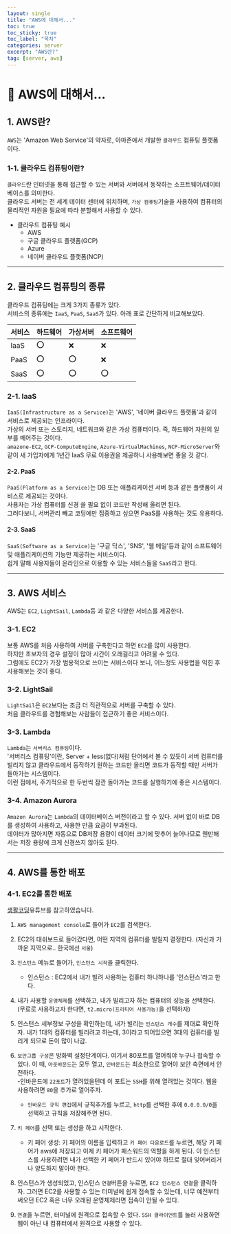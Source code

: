```yaml
---
layout: single
title: "AWS에 대해서..."
toc: true
toc_sticky: true
toc_label: "목차"
categories: server
excerpt: "AWS란?"
tag: [server, aws]
---
```


# 📘 AWS에 대해서...
##  1. AWS란?
`AWS`는 'Amazon Web Service'의 약자로, 아마존에서 개발한 `클라우드` 컴퓨팅 플랫폼이다.  

### 1-1. 클라우드 컴퓨팅이란?
`클라우드`란 인터넷을 통해 접근할 수 있는 서버와 서버에서 동작하는 소프트웨어/데이터베이스를 의미한다.  
클라우드 서버는 전 세계 데이터 센터에 위치하며, `가상 컴퓨팅`기술을 사용하여 컴퓨터의 물리적인 자원을 필요에 따라 분할해서 사용할 수 있다.  

- 클라우드 컴퓨팅 예시
    - AWS
    - 구글 클라우드 플랫폼(GCP)
    - Azure
    - 네이버 클라우드 플랫폼(NCP)

---
## 2. 클라우드 컴퓨팅의 종류
클라우드 컴퓨팅에는 크게 3가지 종류가 있다.  
서비스의 종류에는 `IaaS`, `PaaS`, `SaaS`가 있다. 
아래 표로 간단하게 비교해보았다.  

|서비스|하드웨어|가상서버|소프트웨어|
|---|---|---|---|
|IaaS|⭕️|❌|❌|
|PaaS|⭕️|⭕️|❌|
|SaaS|⭕️|⭕️|⭕️|

### 2-1. IaaS
`IaaS(Infrastructure as a Service)`는 'AWS', '네이버 클라우드 플랫폼'과 같이 서비스로 제공되는 인프라이다.  
가상의 서버 또는 스토리지, 네트워크와 같은 가상 컴퓨터이다.  즉, 하드웨어 자원의 일부를 떼어주는 것이다.  
`amazone-EC2`, `GCP-ComputeEngine`, `Azure-VirtualMachines`, `NCP-MicroServer`와 같이 새 가입자에게 1년간 IaaS 무료 이용권을 제공하니 사용해보면 좋을 것 같다.  

#### 2-2. PaaS
`PaaS(Platform as a Service)`는 DB 또는 애플리케이션 서버 등과 같은 플랫폼이 서비스로 제공되는 것이다.   
사용자는 가상 컴퓨터를 신경 쓸 필요 없이 코드만 작성해 올리면 된다.  
그러다보니, 서버관리 빼고 코딩에만 집중하고 싶으면 PaaS를 사용하는 것도 유용하다.

#### 2-3. SaaS
`SaaS(Software as a Service)`는 '구글 닥스', 'SNS', '웹 메일'등과 같이 소프트웨어 및 애플리케이션의 기능만 제공하는 서비스이다.  
쉽게 말해 사용자들이 온라인으로 이용할 수 있는 서비스들을 `SaaS`라고 한다.  

---
## 3. AWS 서비스
AWS는 `EC2`, `LightSail`, `Lambda`등 과 같은 다양한 서비스를 제공한다.  

### 3-1. EC2 
보통 AWS를 처음 사용하여 서버를 구축한다고 하면 `EC2`를 많이 사용한다.  
하지만 초보자의 경우 설정이 많아 시간이 오래걸리고 어려울 수 있다.  
그럼에도 EC2가 가장 범용적으로 쓰이는 서비스이다 보니, 어느정도 사용법을 익힌 후 사용해보는 것이 좋다.  

### 3-2. LightSail
`LightSail`은 `EC2`보다는 조금 더 직관적으로 서버를 구축할 수 있다.  
처음 클라우드를 경험해보는 사람들이 접근하기 좋은 서비스이다.  

### 3-3. Lambda
`Lambda`는 `서버리스 컴퓨팅`이다.  
'서버리스 컴퓨팅'이란, Server + less(없다)처럼 단어에서 볼 수 있듯이 서버 컴퓨터를 빌리지 않고 클라우드에서 동작하기 원하는 코드만 올리면 코드가 동작할 때만 서버가 돌아가는 시스템이다.  
이런 점에서, 주기적으로 한 두번씩 잠깐 돌아가는 코드를 실행하기에 좋은 시스템이다.  

### 3-4. Amazon Aurora
`Amazon Aurora`는 `Lambda`의 데이터베이스 버전이라고 할 수 있다. 
서버 없이 바로 DB를 생성하여 사용하고, 사용한 만큼 요금이 부과된다.  
데이터가 많아지면 자동으로 DB저장 용량이 데이터 크기에 맞추어 늘어나므로 웬만해서는 저장 용량에 크게 신경쓰지 않아도 된다.  

---
## 4. AWS를 통한 배포
### 4-1. EC2를 통한 배포
[생활코딩](https://www.youtube.com/watch?v=Pv2yDJ2NKQA)유튜브를 참고하였습니다.  

1. `AWS management console`로 들어가 `EC2`를 검색한다.  
2. EC2의 대쉬보드로 들어갔다면, 어떤 지역의 컴퓨터를 빌릴지 결정한다. (자신과 가까운 지역으로.. 한국에선 `서울`)  
3. `인스턴스` 메뉴로 들어가, `인스턴스 시작`을 클릭한다.  
    - 인스턴스 : EC2에서 내가 빌려 사용하는 컴퓨터 하나하나를 '인스턴스'라고 한다.  

4. 내가 사용할 `운영체제`를 선택하고, 내가 빌리고자 하는 컴퓨터의 성능을 선택한다. (무료로 사용하고자 한다면, `t2.micro(프리티어 사용가능)`을 선택하자)  

5. 인스턴스 세부정보 구성을 확인하는데, 내가 빌리는 `인스턴스 개수`를 제대로 확인하자. 내가 1대의 컴퓨터를 빌리려고 하는데, 3이라고 되어있으면 3대의 컴퓨터를 빌리게 되므로 돈이 많이 나감.  

6. `보안그룹 구성`은 방화벽 설정단계이다. 여기서 80포트를 열어줘야 누구나 접속할 수 있다. 이 때, `아웃바운드`는 모두 열고, `인바운드`는 최소한으로 열어야 보안 측면에서 안전하다.    
    -인바운드에 `22포트`가 열려있을텐데 이 포트는 `SSH`를 위해 열려있는 것이다. 웹을 사용하려면 `80`을 추가로 열어주자.  
    - `인바운드 규칙 편집`에서 규칙추가를 누르고, `http`를 선택한 후에 `0.0.0.0/0`을 선택하고 규칙을 저장해주면 된다.  

7. `키 페어`를 선택 또는 생성을 하고 시작한다.  
    - 키 페어 생성: 키 페어의 이름을 입력하고 `키 페어 다운로드`를 누르면, 해당 키 페어가 aws에 저장되고 이제 키 페어가 패스워드의 역할을 하게 된다. 이 인스턴스를 사용하려면 내가 선택한 키 페어가 반드시 있어야 하므로 절대 잊어버리거나 양도하지 말아야 한다.  

8. 인스턴스가 생성되었고, 인스턴스 `연결`버튼을 누르면, `EC2 인스턴스 연결`을 클릭하자. 그러면 EC2를 사용할 수 있는 터미널에 쉽게 접속할 수 있는데, 너무 예전부터 써오던 EC2 혹은 너무 오래된 운영체제라면 접속이 안될 수 있다.  

9. `연결`을 누르면, 터미널에 원격으로 접속할 수 있다. `SSH 클라이언트`를 눌러 사용하면 웹이 아닌 내 컴퓨터에서 원격으로 사용할 수 있다.  